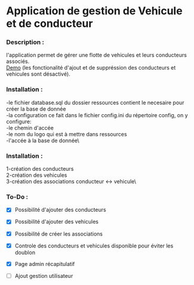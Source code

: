 # Application de gestion de Vehicule et de conducteur

### Description :
  l'application permet de gérer une flotte de vehicules et leurs conducteurs associés.\
  [Demo](https://abkff.fr/vtc/) (les fonctionalité d'ajout et de suppréssion des conducteurs et vehicules sont désactivé).

### Installation :
  -le fichier database.sql du dossier ressources contient le necesaire pour créer la base de donnée\
  -la configuration ce fait dans le fichier config.ini du répertoire config, on y configure:\
    -le chemin d'accée\
    -le nom du logo qui est à mettre dans ressources\
    -l'accée à la base de donnée\

### Installation :
  1-création des conducteurs\
  2-création des vehicules\
  3-création des associations conducteur <-> vehicule\


### To-Do :
- [x] Possibilité d'ajouter des conducteurs
- [x] Possibilité d'ajouter des vehicules
- [x] Possibilité de créer les associations
- [x] Controle des conducteurs et vehicules disponible pour éviter les doublon
- [x] Page admin récapitulatif
- [ ] Ajout gestion utilisateur 

